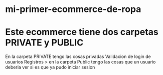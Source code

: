 # mi-primer-ecommerce-de-ropa
# Este ecommerce tiene dos carpetas PRIVATE y PUBLIC
En la carpeta PRIVATE tengo las cosas privadas Validacion de login de usuarios Registros > en la carpeta Public tengo las cosas que un usuario deberia ver si es que ya pudo iniciar sesion
